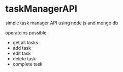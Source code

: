 # taskManagerAPI

simple task manager API using node js and mongo db

operatoins possible

- get all tasks
- add task
- edit task
- delete task
- complete task
